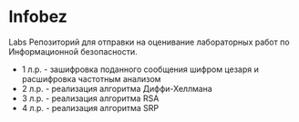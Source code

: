 # Infobez
Labs
Репозиторий для отправки на оценивание лабораторных работ по Информационной безопасности.
* 1 л.р. - зашифровка поданного сообщения шифром цезаря и расшифровка частотным анализом
* 2 л.р. - реализация алгоритма Диффи-Хеллмана
* 3 л.р. - реализация алгоритма RSA
* 4 л.р. - реализация алгоритма SRP
